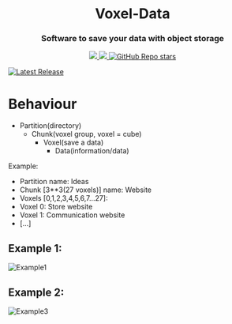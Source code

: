 <h1 align="center">Voxel-Data</h1>
<h3 align="center">Software to save your data with object storage</h3>

<p align='center'>
 <a href="https://ko-fi.com/dollengo">
    <img src="https://img.shields.io/badge/sponsor-30363D?style=for-the-badge&logo=GitHub-Sponsors&logoColor=#white" />
  <a href="https://python.org">
   <img src="https://img.shields.io/badge/Python-FFD43B?style=for-the-badge&logo=python&logoColor=blue" ?>
  <a href="#">
  <img alt="GitHub Repo stars" src="https://img.shields.io/github/stars/dollengo/dollos?style=for-the-badge">
</p>

[![Latest Release](https://img.shields.io/badge/RELEASE-v1.0.0-blue)][Download]

# Behaviour
- Partition(directory)
     - Chunk(voxel group, voxel = cube)
          - Voxel(save a data)
              - Data(information/data)

Example:
- Partition name: Ideas
- Chunk [3**3(27 voxels)] name: Website
- Voxels [0,1,2,3,4,5,6,7...27]:
- Voxel 0: Store website
- Voxel 1: Communication website
- [...]

## Example 1:
![Example1](https://github.com/Dollengo/VoxelData/assets/131563888/74b1543a-aa5a-4d7c-a779-9105a5dcfd47)
## Example 2:
![Example3](https://github.com/Dollengo/VoxelData/assets/131563888/718f38d6-7bdc-4d39-b71a-27b534724fb0)

[Download]: (https://github.com/Dollengo/VoxelData/releases/tag/VoxelData)

